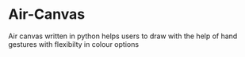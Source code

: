 # Air-Canvas
Air canvas written in python helps users to draw with the help of hand gestures with flexibilty in colour options
